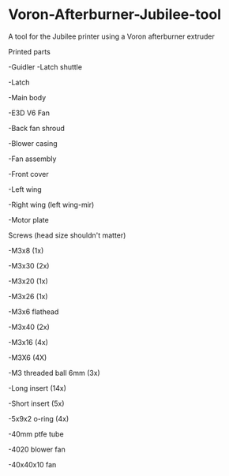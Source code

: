 # Voron-Afterburner-Jubilee-tool
A tool for the Jubilee printer using a Voron afterburner extruder



Printed parts

-Guidler
-Latch shuttle

-Latch

-Main body

-E3D V6 Fan

-Back fan shroud

-Blower casing

-Fan assembly

-Front cover

-Left wing

-Right wing (left wing-mir)

-Motor plate




Screws (head size shouldn't matter)

-M3x8 (1x)

-M3x30 (2x)

-M3x20 (1x)

-M3x26 (1x)

-M3x6 flathead

-M3x40 (2x)

-M3x16 (4x)

-M3X6 (4X)

-M3 threaded ball 6mm (3x)

-Long insert (14x)

-Short insert (5x)





-5x9x2 o-ring (4x)

-40mm ptfe tube

-4020 blower fan 

-40x40x10 fan





